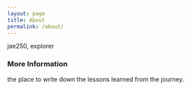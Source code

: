 ```yaml
---
layout: page
title: About
permalink: /about/
---
```


jae250, explorer

### More Information

the place to write down the lessons learned from the journey.
